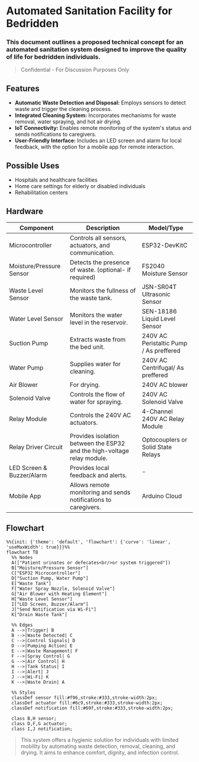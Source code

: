# Automated Sanitation Facility for Bedridden

### This document outlines a proposed technical concept for an automated sanitation system designed to improve the quality of life for bedridden individuals.
> Confidential - For Discussion Purposes Only

## Features
- **Automatic Waste Detection and Disposal:** Employs sensors to detect waste and trigger the cleaning process.
- **Integrated Cleaning System:** Incorporates mechanisms for waste removal, water spraying, and hot air drying.
- **IoT Connectivity:** Enables remote monitoring of the system's status and sends notifications to caregivers.
- **User-Friendly Interface:** Includes an LED screen and alarm for local feedback, with the option for a mobile app for remote interaction.

## Possible Uses
- Hospitals and healthcare facilities
- Home care settings for elderly or disabled individuals
- Rehabilitation centers
  
## Hardware
| Component              | Description                                       | Model/Type                               |
|------------------------|---------------------------------------------------|------------------------------------------|
| Microcontroller        | Controls all sensors, actuators, and communication. | ESP32-DevKitC     |
| Moisture/Pressure Sensor | Detects the presence of waste. (optional- if required)                 | FS2040 Moisture Sensor   |
| Waste Level Sensor     | Monitors the fullness of the waste tank.          | JSN-SR04T Ultrasonic Sensor     |
| Water Level Sensor     | Monitors the water level in the reservoir.        | SEN-18186 Liquid Level Sensor|
| Suction Pump           | Extracts waste from the bed unit.                 | 240V AC Peristaltic Pump / As preffered               |
| Water Pump             | Supplies water for cleaning.                      | 240V AC Centrifugal/ As preffered      |
| Air Blower             | For drying.                     | 240V AC blower                       |
| Solenoid Valve         | Controls the flow of water for spraying.          | 240V AC Solenoid Valve                   |
| Relay Module           | Controls the 240V AC actuators.                  | 4-Channel 240V AC Relay Module           |
| Relay Driver Circuit   | Provides isolation between the ESP32 and the high-voltage relay module. | Optocouplers or Solid State Relays |
| LED Screen & Buzzer/Alarm | Provides local feedback and alerts.            | -                                        |
| Mobile App             | Allows remote monitoring and sends notifications to caregivers. | Arduino Cloud                           |

## Flowchart
```mermaid
%%{init: {'theme': 'default', 'flowchart': {'curve': 'linear', 'useMaxWidth': true}}}%%
flowchart TB
  %% Nodes
  A(["Patient urinates or defecates<br/>or system triggered"])
  B["Moisture/Pressure Sensor"]
  C["ESP32 Microcontroller"]
  D["Suction Pump, Water Pump"]
  E["Waste Tank"]
  F["Water Spray Nozzle, Solenoid Valve"]
  G["Air Blower with Heating Element"]
  H["Waste Level Sensor"]
  I["LED Screen, Buzzer/Alarm"]
  J["Send Notification via Wi-Fi"]
  K["Drain Waste Tank"]

  %% Edges
  A -->|Trigger| B
  B -->|Waste Detected| C
  C -->|Control Signals| D
  D -->|Pumping Action| E
  E -->|Waste Management| F
  F -->|Spray Control| G
  G -->|Air Control| H
  H -->|Tank Status| I
  I -->|Alert| J
  J -->|Wi-Fi| K
  K -->|Waste Drain| A

  %% Styles
  classDef sensor fill:#f96,stroke:#333,stroke-width:2px;
  classDef actuator fill:#6c9,stroke:#333,stroke-width:2px;
  classDef notification fill:#69f,stroke:#333,stroke-width:2px;
  
  class B,H sensor;
  class D,F,G actuator;
  class I,J notification;
```
> This system offers a hygienic solution for individuals with limited mobility by automating waste detection, removal, cleaning, and drying. It aims to enhance comfort, dignity, and infection control.
